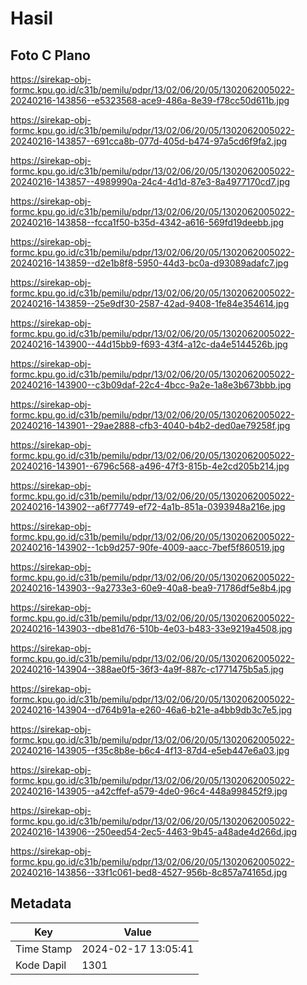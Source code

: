 # Hasil

## Foto C Plano

https://sirekap-obj-formc.kpu.go.id/c31b/pemilu/pdpr/13/02/06/20/05/1302062005022-20240216-143856--e5323568-ace9-486a-8e39-f78cc50d611b.jpg

https://sirekap-obj-formc.kpu.go.id/c31b/pemilu/pdpr/13/02/06/20/05/1302062005022-20240216-143857--691cca8b-077d-405d-b474-97a5cd6f9fa2.jpg

https://sirekap-obj-formc.kpu.go.id/c31b/pemilu/pdpr/13/02/06/20/05/1302062005022-20240216-143857--4989990a-24c4-4d1d-87e3-8a4977170cd7.jpg

https://sirekap-obj-formc.kpu.go.id/c31b/pemilu/pdpr/13/02/06/20/05/1302062005022-20240216-143858--fcca1f50-b35d-4342-a616-569fd19deebb.jpg

https://sirekap-obj-formc.kpu.go.id/c31b/pemilu/pdpr/13/02/06/20/05/1302062005022-20240216-143859--d2e1b8f8-5950-44d3-bc0a-d93089adafc7.jpg

https://sirekap-obj-formc.kpu.go.id/c31b/pemilu/pdpr/13/02/06/20/05/1302062005022-20240216-143859--25e9df30-2587-42ad-9408-1fe84e354614.jpg

https://sirekap-obj-formc.kpu.go.id/c31b/pemilu/pdpr/13/02/06/20/05/1302062005022-20240216-143900--44d15bb9-f693-43f4-a12c-da4e5144526b.jpg

https://sirekap-obj-formc.kpu.go.id/c31b/pemilu/pdpr/13/02/06/20/05/1302062005022-20240216-143900--c3b09daf-22c4-4bcc-9a2e-1a8e3b673bbb.jpg

https://sirekap-obj-formc.kpu.go.id/c31b/pemilu/pdpr/13/02/06/20/05/1302062005022-20240216-143901--29ae2888-cfb3-4040-b4b2-ded0ae79258f.jpg

https://sirekap-obj-formc.kpu.go.id/c31b/pemilu/pdpr/13/02/06/20/05/1302062005022-20240216-143901--6796c568-a496-47f3-815b-4e2cd205b214.jpg

https://sirekap-obj-formc.kpu.go.id/c31b/pemilu/pdpr/13/02/06/20/05/1302062005022-20240216-143902--a6f77749-ef72-4a1b-851a-0393948a216e.jpg

https://sirekap-obj-formc.kpu.go.id/c31b/pemilu/pdpr/13/02/06/20/05/1302062005022-20240216-143902--1cb9d257-90fe-4009-aacc-7bef5f860519.jpg

https://sirekap-obj-formc.kpu.go.id/c31b/pemilu/pdpr/13/02/06/20/05/1302062005022-20240216-143903--9a2733e3-60e9-40a8-bea9-71786df5e8b4.jpg

https://sirekap-obj-formc.kpu.go.id/c31b/pemilu/pdpr/13/02/06/20/05/1302062005022-20240216-143903--dbe81d76-510b-4e03-b483-33e9219a4508.jpg

https://sirekap-obj-formc.kpu.go.id/c31b/pemilu/pdpr/13/02/06/20/05/1302062005022-20240216-143904--388ae0f5-36f3-4a9f-887c-c1771475b5a5.jpg

https://sirekap-obj-formc.kpu.go.id/c31b/pemilu/pdpr/13/02/06/20/05/1302062005022-20240216-143904--d764b91a-e260-46a6-b21e-a4bb9db3c7e5.jpg

https://sirekap-obj-formc.kpu.go.id/c31b/pemilu/pdpr/13/02/06/20/05/1302062005022-20240216-143905--f35c8b8e-b6c4-4f13-87d4-e5eb447e6a03.jpg

https://sirekap-obj-formc.kpu.go.id/c31b/pemilu/pdpr/13/02/06/20/05/1302062005022-20240216-143905--a42cffef-a579-4de0-96c4-448a998452f9.jpg

https://sirekap-obj-formc.kpu.go.id/c31b/pemilu/pdpr/13/02/06/20/05/1302062005022-20240216-143906--250eed54-2ec5-4463-9b45-a48ade4d266d.jpg

https://sirekap-obj-formc.kpu.go.id/c31b/pemilu/pdpr/13/02/06/20/05/1302062005022-20240216-143856--33f1c061-bed8-4527-956b-8c857a74165d.jpg


## Metadata

| Key        | Value               |
| ---------- | ------------------- |
| Time Stamp | 2024-02-17 13:05:41 |
| Kode Dapil | 1301                |



